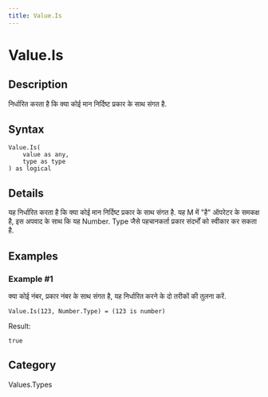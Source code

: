```yaml
---
title: Value.Is
---
```


# Value.Is


## Description

निर्धारित करता है कि क्या कोई मान निर्दिष्ट प्रकार के साथ संगत है.


## Syntax

```powerquery
Value.Is(
    value as any,
    type as type
) as logical
```


## Details

यह निर्धारित करता है कि क्या कोई मान निर्दिष्ट प्रकार के साथ संगत है. यह M में "है" ऑपरेटर के समकक्ष है, इस अपवाद के साथ कि यह Number. Type जैसे पहचानकर्ता प्रकार संदर्भों को स्वीकार कर सकता है.


## Examples

### Example #1 
क्या कोई नंबर, प्रकार नंबर के साथ संगत है, यह निर्धारित करने के दो तरीकों की तुलना करें.
```powerquery
Value.Is(123, Number.Type) = (123 is number)
```

Result: 
```powerquery
true
```




## Category
Values.Types
